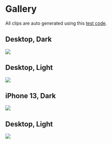 # Gallery

All clips are auto generated using this [test code](../tests/test_virtual_cursor.py).

## Desktop, Dark

![](popup-desktop-chrome-dark.gif)


## Desktop, Light

![](popup-desktop-chrome-light.gif)


## iPhone 13, Dark

![](popup-iphone-13-dark.gif)


## Desktop, Light

![](popup-iphone-13-light.gif)
